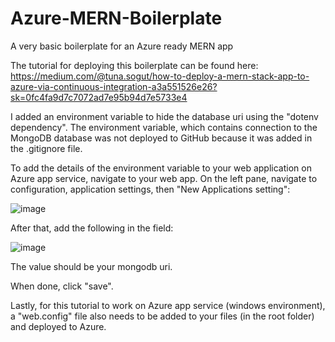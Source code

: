 # Azure-MERN-Boilerplate
A very basic boilerplate for an Azure ready MERN app

The tutorial for deploying this boilerplate can be found here:
https://medium.com/@tuna.sogut/how-to-deploy-a-mern-stack-app-to-azure-via-continuous-integration-a3a551526e26?sk=0fc4fa9d7c7072ad7e95b94d7e5733e4

I added an environment variable to hide the database uri using the "dotenv dependency".
The environment variable, which contains connection to the MongoDB database was not deployed to GitHub because it was added in the .gitignore file.

To add the details of the environment variable to your web application on Azure app service, navigate to your web app. On the left pane, navigate to configuration, application settings, then "New Applications setting":

![image](https://user-images.githubusercontent.com/45227826/144764024-a9a87463-dd20-40e0-ac0f-184a2f4cbcd0.png)

After that, add the following in the field:

![image](https://user-images.githubusercontent.com/45227826/144764132-018b924d-edbb-4160-b8cc-defa5b1c15a7.png)

The value should be your mongodb uri.

When done, click "save".

Lastly, for this tutorial to work on Azure app service (windows environment), a "web.config" file also needs to be added to your files (in the root folder) and deployed to Azure.
